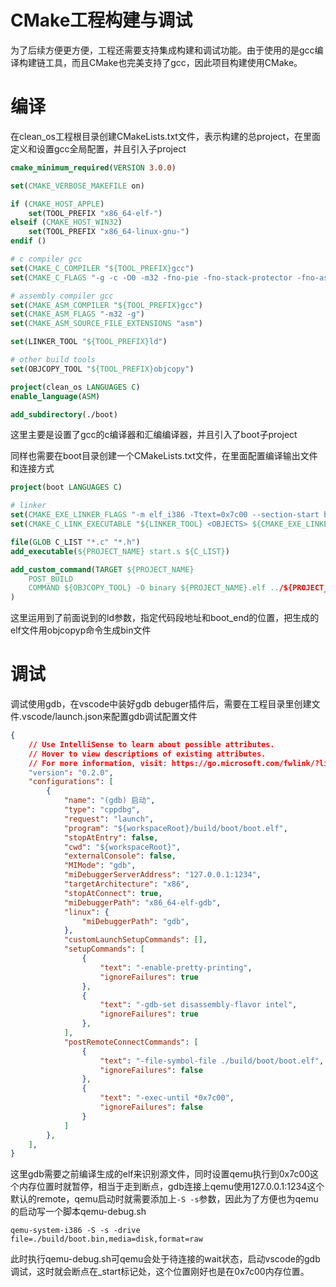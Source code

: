 # CMake工程构建与调试

为了后续方便更方便，工程还需要支持集成构建和调试功能。由于使用的是gcc编译构建链工具，而且CMake也完美支持了gcc，因此项目构建使用CMake。

# 编译

在clean_os工程根目录创建CMakeLists.txt文件，表示构建的总project，在里面定义和设置gcc全局配置，并且引入子project

```cmake
cmake_minimum_required(VERSION 3.0.0)

set(CMAKE_VERBOSE_MAKEFILE on)

if (CMAKE_HOST_APPLE)
    set(TOOL_PREFIX "x86_64-elf-")
elseif (CMAKE_HOST_WIN32)
    set(TOOL_PREFIX "x86_64-linux-gnu-")
endif ()

# c compiler gcc
set(CMAKE_C_COMPILER "${TOOL_PREFIX}gcc")
set(CMAKE_C_FLAGS "-g -c -O0 -m32 -fno-pie -fno-stack-protector -fno-asynchronous-unwind-tables")

# assembly compiler gcc
set(CMAKE_ASM_COMPILER "${TOOL_PREFIX}gcc")
set(CMAKE_ASM_FLAGS "-m32 -g")
set(CMAKE_ASM_SOURCE_FILE_EXTENSIONS "asm")

set(LINKER_TOOL "${TOOL_PREFIX}ld")

# other build tools
set(OBJCOPY_TOOL "${TOOL_PREFIX}objcopy")

project(clean_os LANGUAGES C)
enable_language(ASM)

add_subdirectory(./boot)
```

这里主要是设置了gcc的c编译器和汇编编译器，并且引入了boot子project

同样也需要在boot目录创建一个CMakeLists.txt文件，在里面配置编译输出文件和连接方式

```cmake
project(boot LANGUAGES C)

# linker
set(CMAKE_EXE_LINKER_FLAGS "-m elf_i386 -Ttext=0x7c00 --section-start boot_end=0x7dfe")
set(CMAKE_C_LINK_EXECUTABLE "${LINKER_TOOL} <OBJECTS> ${CMAKE_EXE_LINKER_FLAGS} -o ${PROJECT_BINARY_DIR}/${PROJECT_NAME}.elf")

file(GLOB C_LIST "*.c" "*.h")
add_executable(${PROJECT_NAME} start.s ${C_LIST})

add_custom_command(TARGET ${PROJECT_NAME}
    POST_BUILD
    COMMAND ${OBJCOPY_TOOL} -O binary ${PROJECT_NAME}.elf ../${PROJECT_NAME}.bin
)
```

这里运用到了前面说到的ld参数，指定代码段地址和boot_end的位置，把生成的elf文件用objcopyp命令生成bin文件

# 调试

调试使用gdb，在vscode中装好gdb debuger插件后，需要在工程目录里创建文件.vscode/launch.json来配置gdb调试配置文件

```json
{
    // Use IntelliSense to learn about possible attributes.
    // Hover to view descriptions of existing attributes.
    // For more information, visit: https://go.microsoft.com/fwlink/?linkid=830387
    "version": "0.2.0",
    "configurations": [
        {
            "name": "(gdb) 启动",
            "type": "cppdbg",
            "request": "launch",
            "program": "${workspaceRoot}/build/boot/boot.elf",
            "stopAtEntry": false,
            "cwd": "${workspaceRoot}",
            "externalConsole": false,
            "MIMode": "gdb",
            "miDebuggerServerAddress": "127.0.0.1:1234",
            "targetArchitecture": "x86",
            "stopAtConnect": true,
            "miDebuggerPath": "x86_64-elf-gdb",
            "linux": {
                "miDebuggerPath": "gdb",
            },
            "customLaunchSetupCommands": [],
            "setupCommands": [
                {
                    "text": "-enable-pretty-printing",
                    "ignoreFailures": true
                },
                {
                    "text": "-gdb-set disassembly-flavor intel",
                    "ignoreFailures": true
                },
            ],
            "postRemoteConnectCommands": [
                {
                    "text": "-file-symbol-file ./build/boot/boot.elf",
                    "ignoreFailures": false
                },
                {
                    "text": "-exec-until *0x7c00",
                    "ignoreFailures": false
                }
            ]
        },
    ],
}
```

这里gdb需要之前编译生成的elf来识别源文件，同时设置qemu执行到0x7c00这个内存位置时就暂停，相当于走到断点，gdb连接上qemu使用127.0.0.1:1234这个默认的remote，qemu启动时就需要添加上`-S -s`参数，因此为了方便也为qemu的启动写一个脚本qemu-debug.sh

```shell
qemu-system-i386 -S -s -drive file=./build/boot.bin,media=disk,format=raw
```

此时执行qemu-debug.sh可qemu会处于待连接的wait状态，启动vscode的gdb调试，这时就会断点在_start标记处，这个位置刚好也是在0x7c00内存位置。
